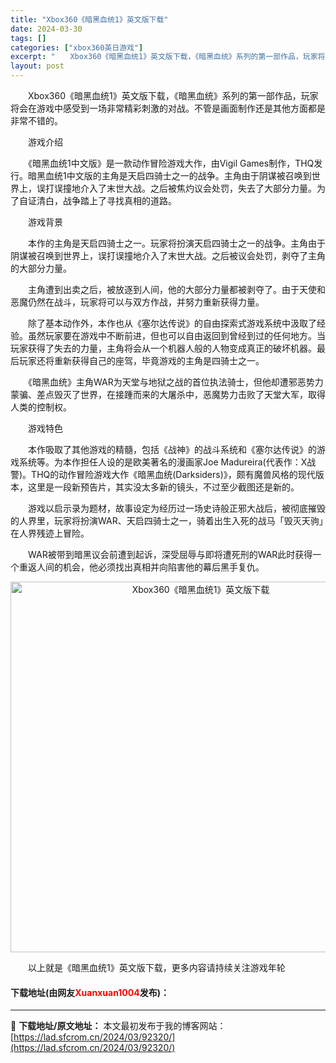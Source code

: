```yaml
---
title: "Xbox360《暗黑血统1》英文版下载"
date: 2024-03-30
tags: []
categories: ["xbox360英日游戏"]
excerpt: "　　Xbox360《暗黑血统1》英文版下载，《暗黑血统》系列的第一部作品，玩家将会在游戏中感受到一场非常精彩刺激的对战。不管是画面制作还是其他方面都是非常不错的。 　　游戏介绍 　　《暗黑血统1中文版》是一款动作冒险游戏大作，由Vigil Games制作，THQ发行。暗黑血统1中文版的主角是天启四骑&hellip;"
layout: post
---
```


 <p>　　Xbox360《暗黑血统1》英文版下载，《暗黑血统》系列的第一部作品，玩家将会在游戏中感受到一场非常精彩刺激的对战。不管是画面制作还是其他方面都是非常不错的。</p> <p>　　游戏介绍</p> <p>　　《暗黑血统1中文版》是一款动作冒险游戏大作，由Vigil Games制作，THQ发行。暗黑血统1中文版的主角是天启四骑士之一的战争。主角由于阴谋被召唤到世界上，误打误撞地介入了末世大战。之后被焦灼议会处罚，失去了大部分力量。为了自证清白，战争踏上了寻找真相的道路。</p> <p>　　游戏背景</p> <p>　　本作的主角是天启四骑士之一。玩家将扮演天启四骑士之一的战争。主角由于阴谋被召唤到世界上，误打误撞地介入了末世大战。之后被议会处罚，剥夺了主角的大部分力量。</p> <p>　　主角遭到出卖之后，被放逐到人间，他的大部分力量都被剥夺了。由于天使和恶魔仍然在战斗，玩家将可以与双方作战，并努力重新获得力量。</p> <p>　　除了基本动作外，本作也从《塞尔达传说》的自由探索式游戏系统中汲取了经验。虽然玩家要在游戏中不断前进，但也可以自由返回到曾经到过的任何地方。当玩家获得了失去的力量，主角将会从一个机器人般的人物变成真正的破坏机器。最后玩家还将重新获得自己的座驾，毕竟游戏的主角是四骑士之一。</p> <p>　　《暗黑血统》主角WAR为天堂与地狱之战的首位执法骑士，但他却遭邪恶势力蒙骗、差点毁灭了世界，在接踵而来的大屠杀中，恶魔势力击败了天堂大军，取得人类的控制权。</p> <p>　　游戏特色</p> <p>　　本作吸取了其他游戏的精髓，包括《战神》的战斗系统和《塞尔达传说》的游戏系统等。为本作担任人设的是欧美著名的漫画家Joe Madureira(代表作：X战警)。THQ的动作冒险游戏大作《暗黑血统(Darksiders)》，颇有魔兽风格的现代版本，这里是一段新预告片，其实没太多新的镜头，不过至少截图还是新的。</p> <p>　　游戏以启示录为题材，故事设定为经历过一场史诗般正邪大战后，被彻底摧毁的人界里，玩家将扮演WAR、天启四骑士之一，骑着出生入死的战马「毁灭天驹」在人界残迹上冒险。</p> <p>　　WAR被带到暗黑议会前遭到起诉，深受屈辱与即将遭死刑的WAR此时获得一个重返人间的机会，他必须找出真相并向陷害他的幕后黑手复仇。</p> <p align="center"><img align="" border="0" src="https://lad.sfcrom.cn/wp-content/uploads/2024/03/20240330_6607d3c99c51d.jpg" width="593" alt="Xbox360《暗黑血统1》英文版下载" /></p> <p>　　以上就是《暗黑血统1》英文版下载，更多内容请持续关注游戏年轮</p> <p><h4>下载地址(由网友<font color="red">Xuanxuan1004</font>发布)：</h4></p> 

---
📖 **下载地址/原文地址：** 本文最初发布于我的博客网站：[https://lad.sfcrom.cn/2024/03/92320/](https://lad.sfcrom.cn/2024/03/92320/)
